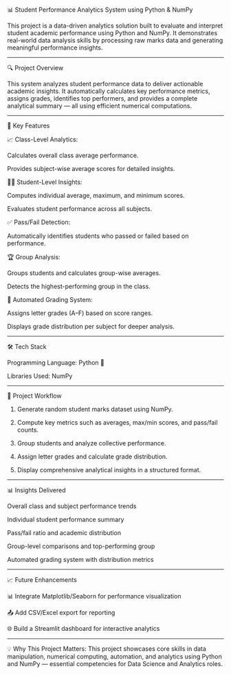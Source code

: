 📊 Student Performance Analytics System using Python & NumPy

This project is a data-driven analytics solution built to evaluate and interpret student academic performance using Python and NumPy. It demonstrates real-world data analysis skills by processing raw marks data and generating meaningful performance insights.

---

🔍 Project Overview

This system analyzes student performance data to deliver actionable academic insights. It automatically calculates key performance metrics, assigns grades, identifies top performers, and provides a complete analytical summary — all using efficient numerical computations.

---

🚀 Key Features

📈 Class-Level Analytics:

Calculates overall class average performance.

Provides subject-wise average scores for detailed insights.


👩‍🎓 Student-Level Insights:

Computes individual average, maximum, and minimum scores.

Evaluates student performance across all subjects.


✅ Pass/Fail Detection:

Automatically identifies students who passed or failed based on performance.


🏆 Group Analysis:

Groups students and calculates group-wise averages.

Detects the highest-performing group in the class.


🎯 Automated Grading System:

Assigns letter grades (A–F) based on score ranges.

Displays grade distribution per subject for deeper analysis.

---

🛠️ Tech Stack

Programming Language: Python 🐍

Libraries Used: NumPy

---

📂 Project Workflow

1. Generate random student marks dataset using NumPy.


2. Compute key metrics such as averages, max/min scores, and pass/fail counts.


3. Group students and analyze collective performance.


4. Assign letter grades and calculate grade distribution.


5. Display comprehensive analytical insights in a structured format.

---

📊 Insights Delivered

Overall class and subject performance trends

Individual student performance summary

Pass/fail ratio and academic distribution

Group-level comparisons and top-performing group

Automated grading system with distribution metrics

---

📈 Future Enhancements

📊 Integrate Matplotlib/Seaborn for performance visualization

📤 Add CSV/Excel export for reporting

🌐 Build a Streamlit dashboard for interactive analytics

---

💡 Why This Project Matters:
This project showcases core skills in data manipulation, numerical computing, automation, and analytics using Python and NumPy — essential competencies for Data Science and Analytics roles.
